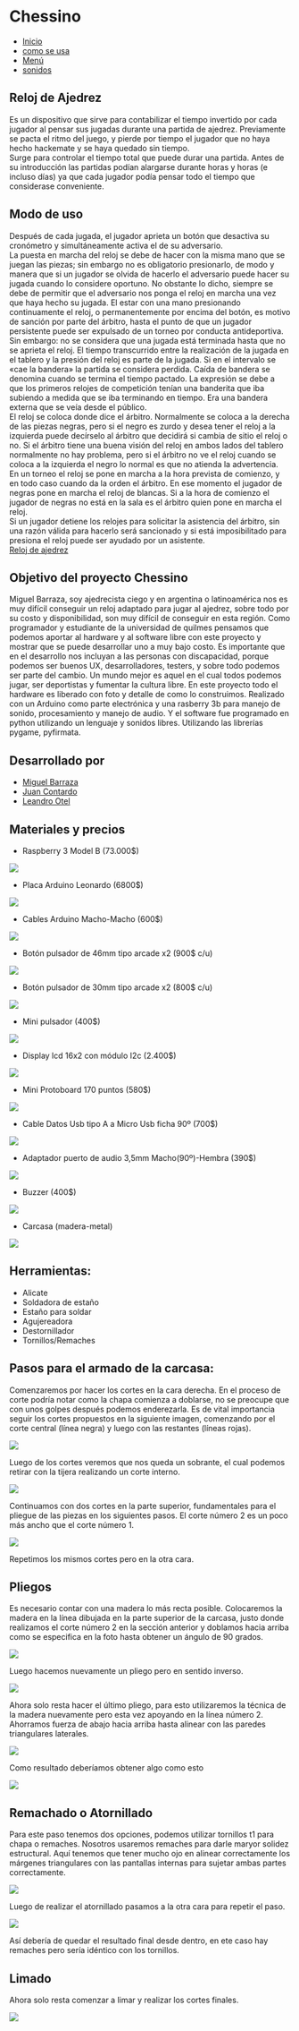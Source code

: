 # Chessino

* [Inicio](index.md)
* [como se usa](docs/use.md)
* [Menú](docs/menu.md)
* [sonidos](docs/ui-sounds.md)

## Reloj de Ajedrez
  Es un dispositivo que sirve para contabilizar el tiempo invertido por cada jugador al pensar sus jugadas durante una partida de ajedrez. Previamente se pacta el ritmo del juego, y pierde por tiempo el jugador que no haya hecho hackemate y se haya quedado sin tiempo.  
Surge para controlar el tiempo total que puede durar una partida. Antes de su introducción las partidas podían alargarse durante horas y horas (e incluso días) ya que cada jugador podía pensar todo el tiempo que considerase conveniente.

## Modo de uso
  Después de cada jugada, el jugador aprieta un botón que desactiva su cronómetro y simultáneamente activa el de su adversario.  
La puesta en marcha del reloj se debe de hacer con la misma mano que se juegan las piezas; sin embargo no es obligatorio presionarlo, de modo y manera que si un jugador se olvida de hacerlo el adversario puede hacer su jugada cuando lo considere oportuno. No obstante lo dicho, siempre se debe de permitir que el adversario nos ponga el reloj en marcha una vez que haya hecho su jugada. El estar con una mano presionando continuamente el reloj, o permanentemente por encima del botón, es motivo de sanción por parte del árbitro, hasta el punto de que un jugador persistente puede ser expulsado de un torneo por conducta antideportiva.  
Sin embargo: no se considera que una jugada está terminada hasta que no se aprieta el reloj. El tiempo transcurrido entre la realización de la jugada en el tablero y la presión del reloj es parte de la jugada. Si en el intervalo se «cae la bandera» la partida se considera perdida. Caída de bandera se denomina cuando se termina el tiempo pactado. La expresión se debe a que los primeros relojes de competición tenían una banderita que iba subiendo a medida que se iba terminando en tiempo. Era una bandera externa que se veía desde el público.  
El reloj se coloca donde dice el árbitro. Normalmente se coloca a la derecha de las piezas negras, pero si el negro es zurdo y desea tener el reloj a la izquierda puede decírselo al árbitro que decidirá si cambia de sitio el reloj o no. Si el árbitro tiene una buena visión del reloj en ambos lados del tablero normalmente no hay problema, pero si el árbitro no ve el reloj cuando se coloca a la izquierda el negro lo normal es que no atienda la advertencia.  
En un torneo el reloj se pone en marcha a la hora prevista de comienzo, y en todo caso cuando da la orden el árbitro. En ese momento el jugador de negras pone en marcha el reloj de blancas. Si a la hora de comienzo el jugador de negras no está en la sala es el árbitro quien pone en marcha el reloj.  
Si un jugador detiene los relojes para solicitar la asistencia del árbitro, sin una razón válida para hacerlo será sancionado y si está imposibilitado para presiona el reloj puede ser ayudado por un asistente.  
[Reloj de ajedrez](https://es.wikipedia.org/wiki/Reloj_de_ajedrez)

## Objetivo del proyecto Chessino
  Miguel Barraza, soy ajedrecista ciego y en argentina o latinoamérica nos es muy difícil conseguir un reloj adaptado para jugar al ajedrez, sobre todo por su costo y disponibilidad, son muy difícil de conseguir en esta región. Como programador y estudiante de la universidad de quilmes pensamos que podemos aportar al hardware y al software libre con este proyecto y mostrar que se puede desarrollar uno a muy bajo costo.
Es importante que en el desarrollo nos incluyan a las personas con discapacidad, porque podemos ser buenos UX, desarrolladores, testers, y sobre todo podemos ser parte del cambio.
Un mundo mejor es aquel en el cual todos podemos jugar, ser deportistas y fumentar la cultura libre.
En este proyecto todo el hardware es liberado con foto y detalle de como  lo construimos. Realizado con un Arduino como parte electrónica y una rasberry 3b para manejo de sonido, procesamiento y manejo de audio.
Y el software fue programado en python utilizando  un lenguaje y sonidos libres. Utilizando las librerías pygame, pyfirmata.

## Desarrollado por

* [Miguel Barraza](https://github.com/MiguelBarrazaAr)
* [Juan Contardo](https://github.com/JPContardo)
* [Leandro Otel](https://github.com/LeandroOtel)

## Materiales y precios

* Raspberry 3 Model B (73.000$)

![](/imagenes/raspberry.png)

* Placa Arduino Leonardo (6800$)

![](/imagenes/arduinoLeonardo.jpg)

* Cables Arduino Macho-Macho (600$)

![](/imagenes/cablesArduinoMachoMacho.jpg)

* Botón pulsador de 46mm tipo arcade x2 (900$ c/u)

![](/imagenes/boton46mm.jpg)

* Botón pulsador de 30mm tipo arcade x2 (800$ c/u)

![](/imagenes/boton30mm.png)

* Mini pulsador (400$)

![](/imagenes/miniPulsador.png)

* Display lcd 16x2 con módulo I2c (2.400$)

![](/imagenes/Display%20lcd%2016x2%20con%20m%C3%B3dulo%20I2c.png)

* Mini Protoboard 170 puntos (580$)

![](/imagenes/miniProtoboard.png)

* Cable Datos Usb tipo A a Micro Usb ficha 90º (700$)

![](/imagenes/Cable%20Datos%20Usb%20tipo%20A%20a%20Micro%20Usb%20ficha%2090%C2%BA.png)

* Adaptador puerto de audio 3,5mm Macho(90º)-Hembra (390$)

![](/imagenes/Adaptador%20puerto%20de%20audio%203%2C5mm%20Macho(90%C2%BA)-Hembra.png)

* Buzzer (400$)

![](/imagenes/buzzer.png)

* Carcasa (madera-metal)

![](/imagenes/carcasa.png)

## Herramientas:

* Alicate
* Soldadora de estaño
* Estaño para soldar
* Agujereadora 
* Destornillador
* Tornillos/Remaches

## Pasos para el armado de la carcasa:

Comenzaremos por hacer los cortes en la cara derecha. En el proceso de corte podría notar como la chapa comienza a doblarse, no se preocupe que con unos golpes después podemos enderezarla. Es de vital importancia seguir los cortes propuestos en la siguiente imagen, comenzando por el corte central (línea negra) y luego con las restantes (líneas rojas).

![](/imagenes/armado1.png)

Luego de los cortes veremos que nos queda un sobrante, el cual podemos retirar con la tijera realizando un corte interno.

![](/imagenes/armado2.png)

Continuamos con dos cortes en la parte superior, fundamentales para el pliegue de las piezas en los siguientes pasos. El corte número 2 es un poco más ancho que el corte número 1.

![](/imagenes/armado3.png)

Repetimos los mismos cortes pero en la otra cara.

## Pliegos


Es necesario contar con una madera lo más recta posible. Colocaremos la madera en la línea dibujada en la parte superior de la carcasa, justo donde realizamos el corte número 2 en la sección anterior y doblamos hacia arriba como se especifica en la foto hasta obtener un ángulo de 90 grados.

![](/imagenes/armado4.png)

Luego hacemos nuevamente un pliego pero en sentido inverso.

![](/imagenes/armado5.png)

Ahora solo resta hacer el último pliego, para esto utilizaremos la técnica de la madera nuevamente pero esta vez apoyando en la línea número 2. Ahorramos fuerza de abajo hacia arriba hasta alinear con las paredes triangulares laterales.

![](/imagenes/armado6.png)


Como resultado deberíamos obtener algo como esto

![](/imagenes/armado7.png)

## Remachado o Atornillado
Para este paso tenemos dos opciones, podemos utilizar tornillos t1 para chapa o remaches. Nosotros usaremos remaches para darle maryor solidez estructural. Aquí tenemos que tener mucho ojo en alinear correctamente los márgenes triangulares con las pantallas internas para sujetar ambas partes correctamente. 

![](/imagenes/armado8.png)

Luego de realizar el atornillado pasamos a la otra cara para repetir el paso.

![](/imagenes/armado9.png)

Así debería de quedar el resultado final desde dentro, en ete caso hay remaches pero sería idéntico con los tornillos.

## Limado

Ahora solo resta comenzar a limar y realizar los cortes finales.

![](/imagenes/armado10.png)










